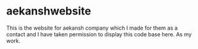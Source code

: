 # aekanshwebsite
This is the website for aekansh company which I made for them as a contact and I have taken permission to display this code base here.  As my work.
